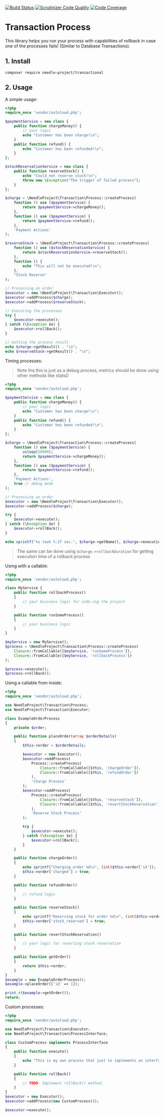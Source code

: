 [![Build Status](https://travis-ci.org/needle-project/common.svg?branch=master)](https://travis-ci.org/needle-project/common)
[![Scrutinizer Code Quality](https://scrutinizer-ci.com/g/needle-project/process-transaction/badges/quality-score.png?b=master)](https://scrutinizer-ci.com/g/needle-project/process-transaction/?branch=master)
[![Code Coverage](https://scrutinizer-ci.com/g/needle-project/process-transaction/badges/coverage.png?b=master)](https://scrutinizer-ci.com/g/needle-project/process-transaction/?branch=master)

# Transaction Process

This library helps you run your process with capabilities of rollback in case one of the processes fails! (Similar to Database Transactions).

## 1. Install
```
composer require needle-project/transactional
```

## 2. Usage
A simple usage:
```php
<?php
require_once 'vendor/autoload.php';

$paymentService = new class {
    public function chargeMoney() {
        // your logic
        echo "Customer has been charge!\n";
    }
    public function refund() {
        echo "Customer has been refunded!\n";
    }
};

$stockReservationService = new class {
    public function reserveStock() {
        echo "Could not reserve stock!\n";
        throw new \Exception("The trigger of failed process");
    }
};

$charge = \NeedleProject\Transaction\Process::createProcess(
    function () use ($paymentService) {
        return $paymentService->chargeMoney();
    },
    function () use ($paymentService) {
        return $paymentService->refund();
    },
    'Payment Actions'
);

$reserveStock = \NeedleProject\Transaction\Process::createProcess(
    function () use ($stockReservationService) {
        return $stockReservationService->reserveStock();
    },
    function () {
        echo "This will not be executed!\n";
    },
    "Stock Reserve"
);

// Processing an order
$executor = new \NeedleProject\Transaction\Executor();
$executor->addProcess($charge);
$executor->addProcess($reserveStock);

// Executing the processes
try {
    $executor->execute();
} catch (\Exception $e) {
    $executor->rollBack();
}

// Getting the process result
echo $charge->getResult() . "\n";
echo $reserveStock->getResult() . "\n";
```


Timing processes:
> Note tha this is just as a debug process, metrics should be done
> using other methods like statsD
```php
<?php
require_once 'vendor/autoload.php';

$paymentService = new class {
    public function chargeMoney() {
        // your logic
        echo "Customer has been charge!\n";
    }
    public function refund() {
        echo "Customer has been refunded!\n";
    }
};

$charge = \NeedleProject\Transaction\Process::createProcess(
    function () use ($paymentService) {
        usleep(50000);
        return $paymentService->chargeMoney();
    },
    function () use ($paymentService) {
        return $paymentService->refund();
    },
    'Payment Actions',
    true // debug mode
);

// Processing an order
$executor = new \NeedleProject\Transaction\Executor();
$executor->addProcess($charge);

try {
    $executor->execute();
} catch (\Exception $e) {
    $executor->rollBack();
}

echo sprintf("%s took %.2f sec.", $charge->getName(), $charge->executionDuration);
```
> The same can be done using `$charge->rollbackDuration` for getting execution time of a rollback process

Using with a callable:
```php
<?php
require_once 'vendor/autoload.php';

class MyService {
    public function rollbackProcess()
    {
        // your business logic for undo-ing the project
    }

    public function runSomeProcess()
    {
        // your business logic
    }
}

$myService = new MyService();
$process = \NeedleProject\Transaction\Process::createProcess(
    Closure::fromCallable([$myService, 'runSomeProcess']),
    Closure::fromCallable([$myService, 'rollbackProcess'])
);

$process->execute();
$process->rollBack();
```

Using a callable from inside:
```php
<?php
require_once 'vendor/autoload.php';

use NeedleProject\Transaction\Process;
use NeedleProject\Transaction\Executor;

class ExampleOrderProcess
{
    private $order;

    public function placeOrder(array $orderDetails)
    {
        $this->order = $orderDetails;

        $executor = new Executor();
        $executor->addProcess(
            Process::createProcess(
                Closure::fromCallable([$this, 'chargeOrder']),
                Closure::fromCallable([$this, 'refundOrder'])
            ),
            'Charge Process'
        );
        $executor->addProcess(
            Process::createProcess(
                Closure::fromCallable([$this, 'reserveStock']),
                Closure::fromCallable([$this, 'revertStockReservation'])
            ),
            'Reserve Stock Process'
        );

        try {
            $executor->execute();
        } catch (\Exception $e) {
            $executor->rollBack();
        }
    }

    public function chargeOrder()
    {
        echo sprintf("Charging order %d\n", (int)$this->order['id']);
        $this->order['charged'] = true;
    }

    public function refundOrder()
    {
        // refund logic
    }

    public function reserveStock()
    {
        echo sprintf("Reserving stock for order %d\n", (int)$this->order['id']);
        $this->order['stock_reserved'] = true;
    }

    public function revertStockReservation()
    {
        // your logic for reverting stock reservation
    }

    public function getOrder()
    {
        return $this->order;
    }
}
$example = new ExampleOrderProcess();
$example->placeOrder(['id' => 1]);

print_r($example->getOrder());
return;
```

Custom processes:
```php
<?php
require_once 'vendor/autoload.php';

use NeedleProject\Transaction\Executor;
use NeedleProject\Transaction\ProcessInterface;

class CustomProcess implements ProcessInterface
{
    public function execute()
    {
        echo "This is my own process that just to implements an interface!\n";
    }

    public function rollBack()
    {
        // TODO: Implement rollBack() method.
    }
}
$executor = new Executor();
$executor->addProcess(new CustomProcess());

$executor->execute();
```